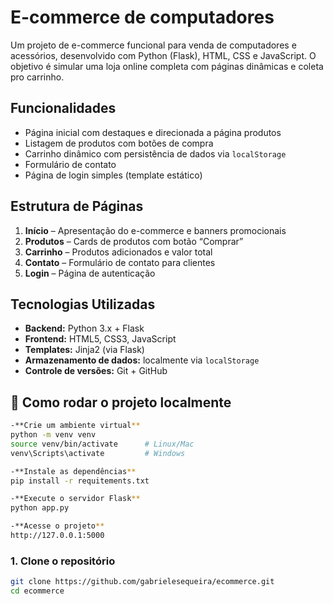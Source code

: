 # E-commerce de computadores

Um projeto de e-commerce funcional para venda de computadores e acessórios, desenvolvido com Python (Flask), HTML, CSS e JavaScript. O objetivo é simular uma loja online completa com páginas dinâmicas e coleta pro carrinho.

## Funcionalidades

- Página inicial com destaques e direcionada a página produtos  
- Listagem de produtos com botões de compra  
- Carrinho dinâmico com persistência de dados via `localStorage`  
- Formulário de contato  
- Página de login simples (template estático)

## Estrutura de Páginas

1. **Início** – Apresentação do e-commerce e banners promocionais  
2. **Produtos** – Cards de produtos com botão “Comprar”  
3. **Carrinho** – Produtos adicionados e valor total  
4. **Contato** – Formulário de contato para clientes  
5. **Login** – Página de autenticação

## Tecnologias Utilizadas

- **Backend:** Python 3.x + Flask  
- **Frontend:** HTML5, CSS3, JavaScript  
- **Templates:** Jinja2 (via Flask)  
- **Armazenamento de dados:** localmente via `localStorage`
- **Controle de versões:** Git + GitHub

## 🚀 Como rodar o projeto localmente

```bash
-**Crie um ambiente virtual**
python -m venv venv
source venv/bin/activate      # Linux/Mac
venv\Scripts\activate         # Windows

-**Instale as dependências**
pip install -r requitements.txt

-**Execute o servidor Flask** 
python app.py

-**Acesse o projeto**
http://127.0.0.1:5000

```
### 1. Clone o repositório

```bash
git clone https://github.com/gabrielesequeira/ecommerce.git
cd ecommerce
```